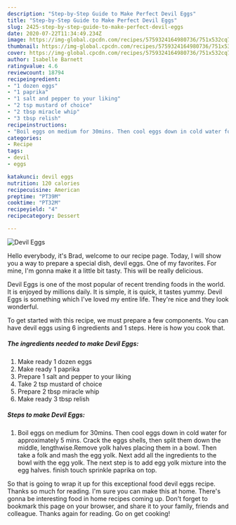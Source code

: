 ```yaml
---
description: "Step-by-Step Guide to Make Perfect Devil Eggs"
title: "Step-by-Step Guide to Make Perfect Devil Eggs"
slug: 2425-step-by-step-guide-to-make-perfect-devil-eggs
date: 2020-07-22T11:34:49.234Z
image: https://img-global.cpcdn.com/recipes/5759324164980736/751x532cq70/devil-eggs-recipe-main-photo.jpg
thumbnail: https://img-global.cpcdn.com/recipes/5759324164980736/751x532cq70/devil-eggs-recipe-main-photo.jpg
cover: https://img-global.cpcdn.com/recipes/5759324164980736/751x532cq70/devil-eggs-recipe-main-photo.jpg
author: Isabelle Barnett
ratingvalue: 4.6
reviewcount: 18794
recipeingredient:
- "1 dozen eggs"
- "1 paprika"
- "1 salt and pepper to your liking"
- "2 tsp mustard of choice"
- "2 tbsp miracle whip"
- "3 tbsp relish"
recipeinstructions:
- "Boil eggs on medium for 30mins. Then cool eggs down in cold water for approximately 5 mins. Crack the eggs shells, then split them down the middle, lengthwise.Remove yolk halves placing them in a bowl. Then take a folk and mash the egg yolk. Next add all the ingredients to the bowl with the egg yolk. The next step is to add egg yolk mixture into the egg halves. finish touch sprinkle paprika on top."
categories:
- Recipe
tags:
- devil
- eggs

katakunci: devil eggs 
nutrition: 120 calories
recipecuisine: American
preptime: "PT39M"
cooktime: "PT32M"
recipeyield: "4"
recipecategory: Dessert

---
```



![Devil Eggs](https://img-global.cpcdn.com/recipes/5759324164980736/751x532cq70/devil-eggs-recipe-main-photo.jpg)

Hello everybody, it's Brad, welcome to our recipe page. Today, I will show you a way to prepare a special dish, devil eggs. One of my favorites. For mine, I'm gonna make it a little bit tasty. This will be really delicious.



Devil Eggs is one of the most popular of recent trending foods in the world. It is enjoyed by millions daily. It is simple, it is quick, it tastes yummy. Devil Eggs is something which I've loved my entire life. They're nice and they look wonderful.


To get started with this recipe, we must prepare a few components. You can have devil eggs using 6 ingredients and 1 steps. Here is how you cook that.

<!--inarticleads1-->

##### The ingredients needed to make Devil Eggs:

1. Make ready 1 dozen eggs
1. Make ready 1 paprika
1. Prepare 1 salt and pepper to your liking
1. Take 2 tsp mustard of choice
1. Prepare 2 tbsp miracle whip
1. Make ready 3 tbsp relish




<!--inarticleads2-->

##### Steps to make Devil Eggs:

1. Boil eggs on medium for 30mins. Then cool eggs down in cold water for approximately 5 mins. Crack the eggs shells, then split them down the middle, lengthwise.Remove yolk halves placing them in a bowl. Then take a folk and mash the egg yolk. Next add all the ingredients to the bowl with the egg yolk. The next step is to add egg yolk mixture into the egg halves. finish touch sprinkle paprika on top.




So that is going to wrap it up for this exceptional food devil eggs recipe. Thanks so much for reading. I'm sure you can make this at home. There's gonna be interesting food in home recipes coming up. Don't forget to bookmark this page on your browser, and share it to your family, friends and colleague. Thanks again for reading. Go on get cooking!
